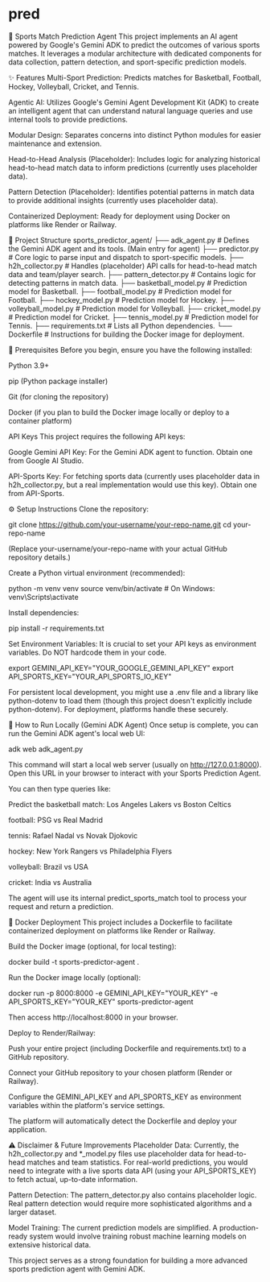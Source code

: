 # pred
🔮 Sports Match Prediction Agent
This project implements an AI agent powered by Google's Gemini ADK to predict the outcomes of various sports matches. It leverages a modular architecture with dedicated components for data collection, pattern detection, and sport-specific prediction models.

✨ Features
Multi-Sport Prediction: Predicts matches for Basketball, Football, Hockey, Volleyball, Cricket, and Tennis.

Agentic AI: Utilizes Google's Gemini Agent Development Kit (ADK) to create an intelligent agent that can understand natural language queries and use internal tools to provide predictions.

Modular Design: Separates concerns into distinct Python modules for easier maintenance and extension.

Head-to-Head Analysis (Placeholder): Includes logic for analyzing historical head-to-head match data to inform predictions (currently uses placeholder data).

Pattern Detection (Placeholder): Identifies potential patterns in match data to provide additional insights (currently uses placeholder data).

Containerized Deployment: Ready for deployment using Docker on platforms like Render or Railway.

📁 Project Structure
sports_predictor_agent/
├── adk_agent.py          # Defines the Gemini ADK agent and its tools. (Main entry for agent)
├── predictor.py          # Core logic to parse input and dispatch to sport-specific models.
├── h2h_collector.py      # Handles (placeholder) API calls for head-to-head match data and team/player search.
├── pattern_detector.py   # Contains logic for detecting patterns in match data.
├── basketball_model.py   # Prediction model for Basketball.
├── football_model.py     # Prediction model for Football.
├── hockey_model.py       # Prediction model for Hockey.
├── volleyball_model.py   # Prediction model for Volleyball.
├── cricket_model.py      # Prediction model for Cricket.
├── tennis_model.py       # Prediction model for Tennis.
├── requirements.txt      # Lists all Python dependencies.
└── Dockerfile            # Instructions for building the Docker image for deployment.

🚀 Prerequisites
Before you begin, ensure you have the following installed:

Python 3.9+

pip (Python package installer)

Git (for cloning the repository)

Docker (if you plan to build the Docker image locally or deploy to a container platform)

API Keys
This project requires the following API keys:

Google Gemini API Key: For the Gemini ADK agent to function. Obtain one from Google AI Studio.

API-Sports Key: For fetching sports data (currently uses placeholder data in h2h_collector.py, but a real implementation would use this key). Obtain one from API-Sports.

⚙️ Setup Instructions
Clone the repository:

git clone https://github.com/your-username/your-repo-name.git
cd your-repo-name

(Replace your-username/your-repo-name with your actual GitHub repository details.)

Create a Python virtual environment (recommended):

python -m venv venv
source venv/bin/activate  # On Windows: venv\Scripts\activate

Install dependencies:

pip install -r requirements.txt

Set Environment Variables:
It is crucial to set your API keys as environment variables. Do NOT hardcode them in your code.

export GEMINI_API_KEY="YOUR_GOOGLE_GEMINI_API_KEY"
export API_SPORTS_KEY="YOUR_API_SPORTS_IO_KEY"

For persistent local development, you might use a .env file and a library like python-dotenv to load them (though this project doesn't explicitly include python-dotenv). For deployment, platforms handle these securely.

🏃 How to Run Locally (Gemini ADK Agent)
Once setup is complete, you can run the Gemini ADK agent's local web UI:

adk web adk_agent.py

This command will start a local web server (usually on http://127.0.0.1:8000). Open this URL in your browser to interact with your Sports Prediction Agent.

You can then type queries like:

Predict the basketball match: Los Angeles Lakers vs Boston Celtics

football: PSG vs Real Madrid

tennis: Rafael Nadal vs Novak Djokovic

hockey: New York Rangers vs Philadelphia Flyers

volleyball: Brazil vs USA

cricket: India vs Australia

The agent will use its internal predict_sports_match tool to process your request and return a prediction.

🐳 Docker Deployment
This project includes a Dockerfile to facilitate containerized deployment on platforms like Render or Railway.

Build the Docker image (optional, for local testing):

docker build -t sports-predictor-agent .

Run the Docker image locally (optional):

docker run -p 8000:8000 -e GEMINI_API_KEY="YOUR_KEY" -e API_SPORTS_KEY="YOUR_KEY" sports-predictor-agent

Then access http://localhost:8000 in your browser.

Deploy to Render/Railway:

Push your entire project (including Dockerfile and requirements.txt) to a GitHub repository.

Connect your GitHub repository to your chosen platform (Render or Railway).

Configure the GEMINI_API_KEY and API_SPORTS_KEY as environment variables within the platform's service settings.

The platform will automatically detect the Dockerfile and deploy your application.

⚠️ Disclaimer & Future Improvements
Placeholder Data: Currently, the h2h_collector.py and *_model.py files use placeholder data for head-to-head matches and team statistics. For real-world predictions, you would need to integrate with a live sports data API (using your API_SPORTS_KEY) to fetch actual, up-to-date information.

Pattern Detection: The pattern_detector.py also contains placeholder logic. Real pattern detection would require more sophisticated algorithms and a larger dataset.

Model Training: The current prediction models are simplified. A production-ready system would involve training robust machine learning models on extensive historical data.

This project serves as a strong foundation for building a more advanced sports prediction agent with Gemini ADK.
